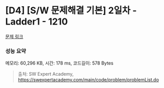 # [D4] [S/W 문제해결 기본] 2일차 - Ladder1 - 1210 

[문제 링크](https://swexpertacademy.com/main/code/problem/problemDetail.do?contestProbId=AV14ABYKADACFAYh) 

### 성능 요약

메모리: 60,296 KB, 시간: 178 ms, 코드길이: 578 Bytes



> 출처: SW Expert Academy, https://swexpertacademy.com/main/code/problem/problemList.do